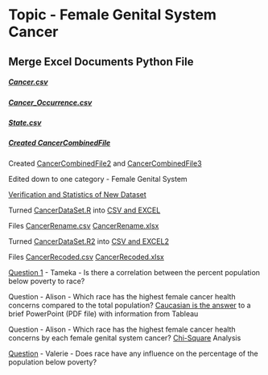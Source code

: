 # Topic - Female Genital System Cancer

## Merge Excel Documents Python File
##### [Cancer.csv](https://github.com/hallan6749/finalprojectstarwarriors/blob/main/Input/Cancer.csv)
##### [Cancer_Occurrence.csv](https://github.com/hallan6749/finalprojectstarwarriors/blob/main/Input/Cancer_Occurrence.csv)
##### [State.csv](https://github.com/hallan6749/finalprojectstarwarriors/blob/main/Input/State.csv)
##### [Created CancerCombinedFile](https://github.com/hallan6749/finalprojectstarwarriors/blob/main/Input/CancerCombinedFile.xlsx)

Created [CancerCombinedFile2](https://github.com/hallan6749/finalprojectstarwarriors/blob/main/Input/CancerCombinedFile2.xlsx) and [CancerCombinedFile3](https://github.com/hallan6749/finalprojectstarwarriors/blob/main/Input/CancerCombinedFile3.xlsx)

Edited down to one category - Female Genital System

[Verification and Statistics of New Dataset](https://github.com/hallan6749/finalprojectstarwarriors/blob/main/Input/Cancer%20Alison_Verify%20Merged%20and%20Condensed%20File.ipynb)

Turned [CancerDataSet.R](https://github.com/hallan6749/finalprojectstarwarriors/blob/main/Input/CancerDataSet.R) into [CSV and EXCEL](https://github.com/hallan6749/finalprojectstarwarriors/blob/main/Input/R%20Code%20Rename%20and%20Recode%20into%20CSV%20and%20Excel%20files2.R) 

Files
[CancerRename.csv](https://github.com/hallan6749/finalprojectstarwarriors/blob/main/Input/CancerRename.csv)
[CancerRename.xlsx](https://github.com/hallan6749/finalprojectstarwarriors/blob/main/Input/CancerRename.xlsx)

Turned [CancerDataSet.R2](https://github.com/hallan6749/finalprojectstarwarriors/blob/main/Input/CancerDataSet2.R) into [CSV and EXCEL2](https://github.com/hallan6749/finalprojectstarwarriors/blob/main/Input/R%20Code%20Rename%20and%20Recode%20into%20CSV%20and%20Excel%20files2.R) 

Files
[CancerRecoded.csv](https://github.com/hallan6749/finalprojectstarwarriors/blob/main/Input/CancerRecoded.csv)
[CancerRecoded.xlsx](https://github.com/hallan6749/finalprojectstarwarriors/blob/main/Input/CancerRecoded.xlsx)

[Question 1](https://github.com/hallan6749/finalprojectstarwarriors/blob/main/Input/Question%201.docx) - Tameka - Is there a correlation between the percent population below poverty to race?

Question - Alison - Which race has the highest female cancer health concerns compared to the total population?
[Caucasian is the answer](https://github.com/hallan6749/finalprojectstarwarriors/blob/main/Input/Which%20race%20has%20the%20highest%20female%20cancer%20health%20concerns%20compared%20to%20the%20total%20population_.pdf) to a brief PowerPoint (PDF file) with information from Tableau

Question - Alison - Which race has the highest female cancer health concerns by each female genital system cancer? 
[Chi-Square](https://github.com/hallan6749/finalprojectstarwarriors/blob/main/Input/_Alison%20Chi-Square%20Data%20Which%20race%20has%20the%20highest%20female%20cancer%20health%20concerns%20by%20each%20female%20genital%20system%20cancer_%20.xlsx) Analysis

[Question](https://github.com/hallan6749/finalprojectstarwarriors/blob/main/Input/ValerieRstudio%201st%20try.R) - Valerie - Does race have any influence on the percentage of the population below poverty? 
